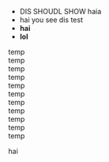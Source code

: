 
* DIS SHOUDL SHOW haia
* hai you see dis test
* **hai**
* **lol**
<div style="page-break-before: always;"></div>
temp<br>
temp<br>
temp<br>
temp<br>
temp<br>
temp<br>
temp<br>
temp<br>
temp<br>
temp<br>
temp<br>

hai

